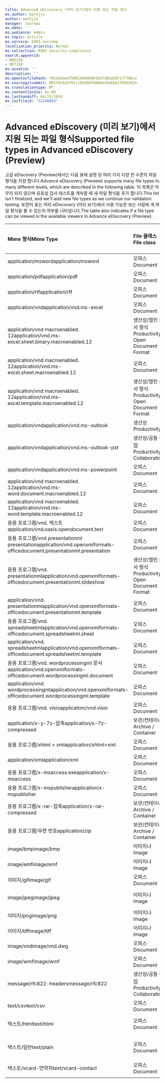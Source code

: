 ```yaml
---
title: Advanced eDiscovery (미리 보기)에서 지원 되는 파일 형식
ms.author: markjjo
author: markjjo
manager: laurawi
ms.date: ''
ms.audience: Admin
ms.topic: article
ms.service: O365-seccomp
localization_priority: Normal
ms.collection: M365-security-compliance
search.appverid:
- MOE150
- MET150
ms.assetid: ''
description: ''
ms.openlocfilehash: 7955debee750019d60b8016d736ba50f1ff70bce
ms.sourcegitcommit: 0017dc6a5f81c165d9dfd88be39a6bb17856582e
ms.translationtype: MT
ms.contentlocale: ko-KR
ms.lasthandoff: 04/23/2019
ms.locfileid: "32240893"
---
```

# <a name="supported-file-types-in-advanced-ediscovery-preview"></a><span data-ttu-id="dbf8d-102">Advanced eDiscovery (미리 보기)에서 지원 되는 파일 형식</span><span class="sxs-lookup"><span data-stu-id="dbf8d-102">Supported file types in Advanced eDiscovery (Preview)</span></span>

<span data-ttu-id="dbf8d-103">고급 eDiscovery (Preview)에서는 다음 표에 설명 된 여러 가지 다양 한 수준의 파일 형식을 지원 합니다.</span><span class="sxs-lookup"><span data-stu-id="dbf8d-103">Advance eDiscovery (Preview) supports many file types to many different levels, which are described in the following table.</span></span> <span data-ttu-id="dbf8d-104">이 목록은 마무리 되지 않으며 유효성 검사 테스트를 계속할 때 새 파일 형식을 추가 합니다.</span><span class="sxs-lookup"><span data-stu-id="dbf8d-104">This list isn't finalized, and we'll add new file types as we continue our validation testing.</span></span> <span data-ttu-id="dbf8d-105">또한이 표는 미리 eDiscovery (미리 보기)에서 사용 가능한 보는 사람에 게 파일 형식을 볼 수 있는지 여부를 나타냅니다.</span><span class="sxs-lookup"><span data-stu-id="dbf8d-105">The table also indicates if a file type can be viewed in the available viewers in Advance eDiscovery (Preview).</span></span>

| <span data-ttu-id="dbf8d-106">Mime 형식</span><span class="sxs-lookup"><span data-stu-id="dbf8d-106">Mime Type</span></span> | <span data-ttu-id="dbf8d-107">File 클래스</span><span class="sxs-lookup"><span data-stu-id="dbf8d-107">File class</span></span> | <span data-ttu-id="dbf8d-108">네이티브 뷰어</span><span class="sxs-lookup"><span data-stu-id="dbf8d-108">Native viewer</span></span> | <span data-ttu-id="dbf8d-109">텍스트 뷰어</span><span class="sxs-lookup"><span data-stu-id="dbf8d-109">Text viewer</span></span> | <span data-ttu-id="dbf8d-110">주석 달기 보기</span><span class="sxs-lookup"><span data-stu-id="dbf8d-110">Annotate viewer</span></span> | <span data-ttu-id="dbf8d-111">컨테이너 추출</span><span class="sxs-lookup"><span data-stu-id="dbf8d-111">Container extraction</span></span> | <span data-ttu-id="dbf8d-112">간격</span><span class="sxs-lookup"><span data-stu-id="dbf8d-112">Extensions</span></span> |
| :- | :- | :- | :- | :- | :- | :- |
| <span data-ttu-id="dbf8d-113">application/msword</span><span class="sxs-lookup"><span data-stu-id="dbf8d-113">application/msword</span></span> | <span data-ttu-id="dbf8d-114">오피스</span><span class="sxs-lookup"><span data-stu-id="dbf8d-114">Document</span></span> | <span data-ttu-id="dbf8d-115">예</span><span class="sxs-lookup"><span data-stu-id="dbf8d-115">Yes</span></span> | <span data-ttu-id="dbf8d-116">예</span><span class="sxs-lookup"><span data-stu-id="dbf8d-116">Yes</span></span> | <span data-ttu-id="dbf8d-117">예</span><span class="sxs-lookup"><span data-stu-id="dbf8d-117">Yes</span></span> | <span data-ttu-id="dbf8d-118">아니요</span><span class="sxs-lookup"><span data-stu-id="dbf8d-118">No</span></span> | <span data-ttu-id="dbf8d-119">.doc; .dat</span><span class="sxs-lookup"><span data-stu-id="dbf8d-119">.doc; .dat</span></span> |
| <span data-ttu-id="dbf8d-120">application/pdf</span><span class="sxs-lookup"><span data-stu-id="dbf8d-120">application/pdf</span></span> | <span data-ttu-id="dbf8d-121">오피스</span><span class="sxs-lookup"><span data-stu-id="dbf8d-121">Document</span></span> | <span data-ttu-id="dbf8d-122">예</span><span class="sxs-lookup"><span data-stu-id="dbf8d-122">Yes</span></span> | <span data-ttu-id="dbf8d-123">예</span><span class="sxs-lookup"><span data-stu-id="dbf8d-123">Yes</span></span> | <span data-ttu-id="dbf8d-124">예</span><span class="sxs-lookup"><span data-stu-id="dbf8d-124">Yes</span></span> | <span data-ttu-id="dbf8d-125">아니요</span><span class="sxs-lookup"><span data-stu-id="dbf8d-125">No</span></span> | <span data-ttu-id="dbf8d-126">.pdf</span><span class="sxs-lookup"><span data-stu-id="dbf8d-126">.pdf</span></span> |
| <span data-ttu-id="dbf8d-127">application/rtf</span><span class="sxs-lookup"><span data-stu-id="dbf8d-127">application/rtf</span></span> | <span data-ttu-id="dbf8d-128">오피스</span><span class="sxs-lookup"><span data-stu-id="dbf8d-128">Document</span></span> | <span data-ttu-id="dbf8d-129">예</span><span class="sxs-lookup"><span data-stu-id="dbf8d-129">Yes</span></span> | <span data-ttu-id="dbf8d-130">예</span><span class="sxs-lookup"><span data-stu-id="dbf8d-130">Yes</span></span> | <span data-ttu-id="dbf8d-131">예</span><span class="sxs-lookup"><span data-stu-id="dbf8d-131">Yes</span></span> | <span data-ttu-id="dbf8d-132">아니요</span><span class="sxs-lookup"><span data-stu-id="dbf8d-132">No</span></span> | <span data-ttu-id="dbf8d-133">.rtf;. .doc</span><span class="sxs-lookup"><span data-stu-id="dbf8d-133">.rtf;.doc</span></span> |
| <span data-ttu-id="dbf8d-134">application/vnd</span><span class="sxs-lookup"><span data-stu-id="dbf8d-134">application/vnd.ms-excel</span></span> | <span data-ttu-id="dbf8d-135">오피스</span><span class="sxs-lookup"><span data-stu-id="dbf8d-135">Document</span></span> | <span data-ttu-id="dbf8d-136">예</span><span class="sxs-lookup"><span data-stu-id="dbf8d-136">Yes</span></span> | <span data-ttu-id="dbf8d-137">예</span><span class="sxs-lookup"><span data-stu-id="dbf8d-137">Yes</span></span> | <span data-ttu-id="dbf8d-138">예</span><span class="sxs-lookup"><span data-stu-id="dbf8d-138">Yes</span></span> | <span data-ttu-id="dbf8d-139">아니요</span><span class="sxs-lookup"><span data-stu-id="dbf8d-139">No</span></span> | <span data-ttu-id="dbf8d-140">.xls; .dat</span><span class="sxs-lookup"><span data-stu-id="dbf8d-140">.xls; .dat</span></span> |
| <span data-ttu-id="dbf8d-141">application/vnd macroenabled. 12</span><span class="sxs-lookup"><span data-stu-id="dbf8d-141">application/vnd.ms-excel.sheet.binary.macroenabled.12</span></span> | <span data-ttu-id="dbf8d-142">생산성/열린 문서 형식</span><span class="sxs-lookup"><span data-stu-id="dbf8d-142">Productivity / Open Document Format</span></span> | <span data-ttu-id="dbf8d-143">예</span><span class="sxs-lookup"><span data-stu-id="dbf8d-143">Yes</span></span> | <span data-ttu-id="dbf8d-144">예</span><span class="sxs-lookup"><span data-stu-id="dbf8d-144">Yes</span></span> | <span data-ttu-id="dbf8d-145">아니요</span><span class="sxs-lookup"><span data-stu-id="dbf8d-145">No</span></span> | <span data-ttu-id="dbf8d-146">아니요</span><span class="sxs-lookup"><span data-stu-id="dbf8d-146">No</span></span> | <span data-ttu-id="dbf8d-147">.xlsb</span><span class="sxs-lookup"><span data-stu-id="dbf8d-147">.xlsb</span></span> |
| <span data-ttu-id="dbf8d-148">application/vnd macroenabled. 12</span><span class="sxs-lookup"><span data-stu-id="dbf8d-148">application/vnd.ms-excel.sheet.macroenabled.12</span></span> | <span data-ttu-id="dbf8d-149">오피스</span><span class="sxs-lookup"><span data-stu-id="dbf8d-149">Document</span></span> | <span data-ttu-id="dbf8d-150">예</span><span class="sxs-lookup"><span data-stu-id="dbf8d-150">Yes</span></span> | <span data-ttu-id="dbf8d-151">예</span><span class="sxs-lookup"><span data-stu-id="dbf8d-151">Yes</span></span> | <span data-ttu-id="dbf8d-152">예</span><span class="sxs-lookup"><span data-stu-id="dbf8d-152">Yes</span></span> | <span data-ttu-id="dbf8d-153">아니요</span><span class="sxs-lookup"><span data-stu-id="dbf8d-153">No</span></span> | <span data-ttu-id="dbf8d-154">.xlsm</span><span class="sxs-lookup"><span data-stu-id="dbf8d-154">.xlsm</span></span> |
| <span data-ttu-id="dbf8d-155">application/vnd macroenabled. 12</span><span class="sxs-lookup"><span data-stu-id="dbf8d-155">application/vnd.ms-excel.template.macroenabled.12</span></span> | <span data-ttu-id="dbf8d-156">생산성/열린 문서 형식</span><span class="sxs-lookup"><span data-stu-id="dbf8d-156">Productivity / Open Document Format</span></span> | <span data-ttu-id="dbf8d-157">아니요</span><span class="sxs-lookup"><span data-stu-id="dbf8d-157">No</span></span> | <span data-ttu-id="dbf8d-158">예</span><span class="sxs-lookup"><span data-stu-id="dbf8d-158">Yes</span></span> | <span data-ttu-id="dbf8d-159">아니요</span><span class="sxs-lookup"><span data-stu-id="dbf8d-159">No</span></span> | <span data-ttu-id="dbf8d-160">아니요</span><span class="sxs-lookup"><span data-stu-id="dbf8d-160">No</span></span> | <span data-ttu-id="dbf8d-161">. .xltm</span><span class="sxs-lookup"><span data-stu-id="dbf8d-161">.xltm</span></span> |
| <span data-ttu-id="dbf8d-162">application/vnd</span><span class="sxs-lookup"><span data-stu-id="dbf8d-162">application/vnd.ms-outlook</span></span> | <span data-ttu-id="dbf8d-163">생산성</span><span class="sxs-lookup"><span data-stu-id="dbf8d-163">Productivity</span></span> | <span data-ttu-id="dbf8d-164">아니요</span><span class="sxs-lookup"><span data-stu-id="dbf8d-164">No</span></span> | <span data-ttu-id="dbf8d-165">아니요</span><span class="sxs-lookup"><span data-stu-id="dbf8d-165">No</span></span> | <span data-ttu-id="dbf8d-166">아니요</span><span class="sxs-lookup"><span data-stu-id="dbf8d-166">No</span></span> | <span data-ttu-id="dbf8d-167">아니요</span><span class="sxs-lookup"><span data-stu-id="dbf8d-167">No</span></span> | <span data-ttu-id="dbf8d-168">.msg</span><span class="sxs-lookup"><span data-stu-id="dbf8d-168">.msg</span></span> |
| <span data-ttu-id="dbf8d-169">application/vnd</span><span class="sxs-lookup"><span data-stu-id="dbf8d-169">application/vnd.ms-outlook-pst</span></span> | <span data-ttu-id="dbf8d-170">생산성/공동 작업</span><span class="sxs-lookup"><span data-stu-id="dbf8d-170">Productivity / Collaboration</span></span> | <span data-ttu-id="dbf8d-171">아니요</span><span class="sxs-lookup"><span data-stu-id="dbf8d-171">No</span></span> | <span data-ttu-id="dbf8d-172">아니요</span><span class="sxs-lookup"><span data-stu-id="dbf8d-172">No</span></span> | <span data-ttu-id="dbf8d-173">아니요</span><span class="sxs-lookup"><span data-stu-id="dbf8d-173">No</span></span> | <span data-ttu-id="dbf8d-174">예</span><span class="sxs-lookup"><span data-stu-id="dbf8d-174">Yes</span></span> | <span data-ttu-id="dbf8d-175">.pst</span><span class="sxs-lookup"><span data-stu-id="dbf8d-175">.pst</span></span> |
| <span data-ttu-id="dbf8d-176">application/vnd</span><span class="sxs-lookup"><span data-stu-id="dbf8d-176">application/vnd.ms-powerpoint</span></span> | <span data-ttu-id="dbf8d-177">오피스</span><span class="sxs-lookup"><span data-stu-id="dbf8d-177">Document</span></span> | <span data-ttu-id="dbf8d-178">예</span><span class="sxs-lookup"><span data-stu-id="dbf8d-178">Yes</span></span> | <span data-ttu-id="dbf8d-179">예</span><span class="sxs-lookup"><span data-stu-id="dbf8d-179">Yes</span></span> | <span data-ttu-id="dbf8d-180">예</span><span class="sxs-lookup"><span data-stu-id="dbf8d-180">Yes</span></span> | <span data-ttu-id="dbf8d-181">아니요</span><span class="sxs-lookup"><span data-stu-id="dbf8d-181">No</span></span> | <span data-ttu-id="dbf8d-182">.ppt; .pps;. p</span><span class="sxs-lookup"><span data-stu-id="dbf8d-182">.ppt; .pps;.pot</span></span> |
| <span data-ttu-id="dbf8d-183">application/vnd macroenabled. 12</span><span class="sxs-lookup"><span data-stu-id="dbf8d-183">application/vnd.ms-word.document.macroenabled.12</span></span> | <span data-ttu-id="dbf8d-184">오피스</span><span class="sxs-lookup"><span data-stu-id="dbf8d-184">Document</span></span> | <span data-ttu-id="dbf8d-185">예</span><span class="sxs-lookup"><span data-stu-id="dbf8d-185">Yes</span></span> | <span data-ttu-id="dbf8d-186">예</span><span class="sxs-lookup"><span data-stu-id="dbf8d-186">Yes</span></span> | <span data-ttu-id="dbf8d-187">예</span><span class="sxs-lookup"><span data-stu-id="dbf8d-187">Yes</span></span> | <span data-ttu-id="dbf8d-188">아니요</span><span class="sxs-lookup"><span data-stu-id="dbf8d-188">No</span></span> | <span data-ttu-id="dbf8d-189">.docm</span><span class="sxs-lookup"><span data-stu-id="dbf8d-189">.docm</span></span> |
| <span data-ttu-id="dbf8d-190">application/vnd macroenabled. 12</span><span class="sxs-lookup"><span data-stu-id="dbf8d-190">application/vnd.ms-word.template.macroenabled.12</span></span> | <span data-ttu-id="dbf8d-191">오피스</span><span class="sxs-lookup"><span data-stu-id="dbf8d-191">Document</span></span> | <span data-ttu-id="dbf8d-192">예</span><span class="sxs-lookup"><span data-stu-id="dbf8d-192">Yes</span></span> | <span data-ttu-id="dbf8d-193">예</span><span class="sxs-lookup"><span data-stu-id="dbf8d-193">Yes</span></span> | <span data-ttu-id="dbf8d-194">예</span><span class="sxs-lookup"><span data-stu-id="dbf8d-194">Yes</span></span> | <span data-ttu-id="dbf8d-195">아니요</span><span class="sxs-lookup"><span data-stu-id="dbf8d-195">No</span></span> | <span data-ttu-id="dbf8d-196">normal.dotm</span><span class="sxs-lookup"><span data-stu-id="dbf8d-196">.dotm</span></span> |
| <span data-ttu-id="dbf8d-197">응용 프로그램/vnd. 텍스트</span><span class="sxs-lookup"><span data-stu-id="dbf8d-197">application/vnd.oasis.opendocument.text</span></span> | <span data-ttu-id="dbf8d-198">오피스</span><span class="sxs-lookup"><span data-stu-id="dbf8d-198">Document</span></span> | <span data-ttu-id="dbf8d-199">예</span><span class="sxs-lookup"><span data-stu-id="dbf8d-199">Yes</span></span> | <span data-ttu-id="dbf8d-200">예</span><span class="sxs-lookup"><span data-stu-id="dbf8d-200">Yes</span></span> | <span data-ttu-id="dbf8d-201">예</span><span class="sxs-lookup"><span data-stu-id="dbf8d-201">Yes</span></span> | <span data-ttu-id="dbf8d-202">아니요</span><span class="sxs-lookup"><span data-stu-id="dbf8d-202">No</span></span> | <span data-ttu-id="dbf8d-203">odt</span><span class="sxs-lookup"><span data-stu-id="dbf8d-203">.odt;</span></span>  |
| <span data-ttu-id="dbf8d-204">응용 프로그램/vnd presentationml presentation</span><span class="sxs-lookup"><span data-stu-id="dbf8d-204">application/vnd.openxmlformats-officedocument.presentationml.presentation</span></span> | <span data-ttu-id="dbf8d-205">오피스</span><span class="sxs-lookup"><span data-stu-id="dbf8d-205">Document</span></span> | <span data-ttu-id="dbf8d-206">예</span><span class="sxs-lookup"><span data-stu-id="dbf8d-206">Yes</span></span> | <span data-ttu-id="dbf8d-207">예</span><span class="sxs-lookup"><span data-stu-id="dbf8d-207">Yes</span></span> | <span data-ttu-id="dbf8d-208">예</span><span class="sxs-lookup"><span data-stu-id="dbf8d-208">Yes</span></span> | <span data-ttu-id="dbf8d-209">아니요</span><span class="sxs-lookup"><span data-stu-id="dbf8d-209">No</span></span> | <span data-ttu-id="dbf8d-210">.pptx</span><span class="sxs-lookup"><span data-stu-id="dbf8d-210">.pptx</span></span> |
| <span data-ttu-id="dbf8d-211">응용 프로그램/vnd. presentationml</span><span class="sxs-lookup"><span data-stu-id="dbf8d-211">application/vnd.openxmlformats-officedocument.presentationml.slideshow</span></span> | <span data-ttu-id="dbf8d-212">생산성/열린 문서 형식</span><span class="sxs-lookup"><span data-stu-id="dbf8d-212">Productivity / Open Document Format</span></span> | <span data-ttu-id="dbf8d-213">예</span><span class="sxs-lookup"><span data-stu-id="dbf8d-213">Yes</span></span> | <span data-ttu-id="dbf8d-214">예</span><span class="sxs-lookup"><span data-stu-id="dbf8d-214">Yes</span></span> | <span data-ttu-id="dbf8d-215">예</span><span class="sxs-lookup"><span data-stu-id="dbf8d-215">Yes</span></span> | <span data-ttu-id="dbf8d-216">아니요</span><span class="sxs-lookup"><span data-stu-id="dbf8d-216">No</span></span> | <span data-ttu-id="dbf8d-217">. ppsx</span><span class="sxs-lookup"><span data-stu-id="dbf8d-217">.ppsx</span></span> |
| <span data-ttu-id="dbf8d-218">application/vnd. presentationml</span><span class="sxs-lookup"><span data-stu-id="dbf8d-218">application/vnd.openxmlformats-officedocument.presentationml.template</span></span> | <span data-ttu-id="dbf8d-219">오피스</span><span class="sxs-lookup"><span data-stu-id="dbf8d-219">Document</span></span> | <span data-ttu-id="dbf8d-220">예</span><span class="sxs-lookup"><span data-stu-id="dbf8d-220">Yes</span></span> | <span data-ttu-id="dbf8d-221">예</span><span class="sxs-lookup"><span data-stu-id="dbf8d-221">Yes</span></span> | <span data-ttu-id="dbf8d-222">예</span><span class="sxs-lookup"><span data-stu-id="dbf8d-222">Yes</span></span> | <span data-ttu-id="dbf8d-223">아니요</span><span class="sxs-lookup"><span data-stu-id="dbf8d-223">No</span></span> | <span data-ttu-id="dbf8d-224">. potx</span><span class="sxs-lookup"><span data-stu-id="dbf8d-224">.potx</span></span> |
| <span data-ttu-id="dbf8d-225">응용 프로그램/vnd. spreadsheetml</span><span class="sxs-lookup"><span data-stu-id="dbf8d-225">application/vnd.openxmlformats-officedocument.spreadsheetml.sheet</span></span> | <span data-ttu-id="dbf8d-226">오피스</span><span class="sxs-lookup"><span data-stu-id="dbf8d-226">Document</span></span> | <span data-ttu-id="dbf8d-227">예</span><span class="sxs-lookup"><span data-stu-id="dbf8d-227">Yes</span></span> | <span data-ttu-id="dbf8d-228">예</span><span class="sxs-lookup"><span data-stu-id="dbf8d-228">Yes</span></span> | <span data-ttu-id="dbf8d-229">예</span><span class="sxs-lookup"><span data-stu-id="dbf8d-229">Yes</span></span> | <span data-ttu-id="dbf8d-230">아니요</span><span class="sxs-lookup"><span data-stu-id="dbf8d-230">No</span></span> | <span data-ttu-id="dbf8d-231">.xlsx</span><span class="sxs-lookup"><span data-stu-id="dbf8d-231">.xlsx</span></span> |
| <span data-ttu-id="dbf8d-232">application/vnd. spreadsheetml</span><span class="sxs-lookup"><span data-stu-id="dbf8d-232">application/vnd.openxmlformats-officedocument.spreadsheetml.template</span></span> | <span data-ttu-id="dbf8d-233">오피스</span><span class="sxs-lookup"><span data-stu-id="dbf8d-233">Document</span></span> | <span data-ttu-id="dbf8d-234">예</span><span class="sxs-lookup"><span data-stu-id="dbf8d-234">Yes</span></span> | <span data-ttu-id="dbf8d-235">예</span><span class="sxs-lookup"><span data-stu-id="dbf8d-235">Yes</span></span> | <span data-ttu-id="dbf8d-236">예</span><span class="sxs-lookup"><span data-stu-id="dbf8d-236">Yes</span></span> | <span data-ttu-id="dbf8d-237">아니요</span><span class="sxs-lookup"><span data-stu-id="dbf8d-237">No</span></span> | <span data-ttu-id="dbf8d-238">. .xltx</span><span class="sxs-lookup"><span data-stu-id="dbf8d-238">.xltx</span></span> |
| <span data-ttu-id="dbf8d-239">응용 프로그램/vnd. wordprocessingml 문서</span><span class="sxs-lookup"><span data-stu-id="dbf8d-239">application/vnd.openxmlformats-officedocument.wordprocessingml.document</span></span> | <span data-ttu-id="dbf8d-240">오피스</span><span class="sxs-lookup"><span data-stu-id="dbf8d-240">Document</span></span> | <span data-ttu-id="dbf8d-241">예</span><span class="sxs-lookup"><span data-stu-id="dbf8d-241">Yes</span></span> | <span data-ttu-id="dbf8d-242">예</span><span class="sxs-lookup"><span data-stu-id="dbf8d-242">Yes</span></span> | <span data-ttu-id="dbf8d-243">예</span><span class="sxs-lookup"><span data-stu-id="dbf8d-243">Yes</span></span> | <span data-ttu-id="dbf8d-244">아니요</span><span class="sxs-lookup"><span data-stu-id="dbf8d-244">No</span></span> | <span data-ttu-id="dbf8d-245">.docx</span><span class="sxs-lookup"><span data-stu-id="dbf8d-245">.docx</span></span> |
| <span data-ttu-id="dbf8d-246">application/vnd. wordprocessingml</span><span class="sxs-lookup"><span data-stu-id="dbf8d-246">application/vnd.openxmlformats-officedocument.wordprocessingml.template</span></span> | <span data-ttu-id="dbf8d-247">오피스</span><span class="sxs-lookup"><span data-stu-id="dbf8d-247">Document</span></span> | <span data-ttu-id="dbf8d-248">예</span><span class="sxs-lookup"><span data-stu-id="dbf8d-248">Yes</span></span> | <span data-ttu-id="dbf8d-249">예</span><span class="sxs-lookup"><span data-stu-id="dbf8d-249">Yes</span></span> | <span data-ttu-id="dbf8d-250">예</span><span class="sxs-lookup"><span data-stu-id="dbf8d-250">Yes</span></span> | <span data-ttu-id="dbf8d-251">아니요</span><span class="sxs-lookup"><span data-stu-id="dbf8d-251">No</span></span> | <span data-ttu-id="dbf8d-252">. dotx</span><span class="sxs-lookup"><span data-stu-id="dbf8d-252">.dotx</span></span> |
| <span data-ttu-id="dbf8d-253">응용 프로그램/vnd. visio</span><span class="sxs-lookup"><span data-stu-id="dbf8d-253">application/vnd.visio</span></span> | <span data-ttu-id="dbf8d-254">오피스</span><span class="sxs-lookup"><span data-stu-id="dbf8d-254">Document</span></span> | <span data-ttu-id="dbf8d-255">예</span><span class="sxs-lookup"><span data-stu-id="dbf8d-255">Yes</span></span> | <span data-ttu-id="dbf8d-256">예</span><span class="sxs-lookup"><span data-stu-id="dbf8d-256">Yes</span></span> | <span data-ttu-id="dbf8d-257">예</span><span class="sxs-lookup"><span data-stu-id="dbf8d-257">Yes</span></span> | <span data-ttu-id="dbf8d-258">아니요</span><span class="sxs-lookup"><span data-stu-id="dbf8d-258">No</span></span> | <span data-ttu-id="dbf8d-259">.vsd</span><span class="sxs-lookup"><span data-stu-id="dbf8d-259">.vsd</span></span> |
| <span data-ttu-id="dbf8d-260">application/x-y-7z-압축</span><span class="sxs-lookup"><span data-stu-id="dbf8d-260">application/x-7z-compressed</span></span> | <span data-ttu-id="dbf8d-261">보관/컨테이너</span><span class="sxs-lookup"><span data-stu-id="dbf8d-261">Archive / Container</span></span> | <span data-ttu-id="dbf8d-262">아니요</span><span class="sxs-lookup"><span data-stu-id="dbf8d-262">No</span></span> | <span data-ttu-id="dbf8d-263">아니요</span><span class="sxs-lookup"><span data-stu-id="dbf8d-263">No</span></span> | <span data-ttu-id="dbf8d-264">아니요</span><span class="sxs-lookup"><span data-stu-id="dbf8d-264">No</span></span> | <span data-ttu-id="dbf8d-265">예</span><span class="sxs-lookup"><span data-stu-id="dbf8d-265">Yes</span></span> | <span data-ttu-id="dbf8d-266">.7z</span><span class="sxs-lookup"><span data-stu-id="dbf8d-266">.7z</span></span> |
| <span data-ttu-id="dbf8d-267">응용 프로그램/xhtml + xml</span><span class="sxs-lookup"><span data-stu-id="dbf8d-267">application/xhtml+xml</span></span> | <span data-ttu-id="dbf8d-268">오피스</span><span class="sxs-lookup"><span data-stu-id="dbf8d-268">Document</span></span> | <span data-ttu-id="dbf8d-269">예</span><span class="sxs-lookup"><span data-stu-id="dbf8d-269">Yes</span></span> | <span data-ttu-id="dbf8d-270">예</span><span class="sxs-lookup"><span data-stu-id="dbf8d-270">Yes</span></span> | <span data-ttu-id="dbf8d-271">예</span><span class="sxs-lookup"><span data-stu-id="dbf8d-271">Yes</span></span> | <span data-ttu-id="dbf8d-272">아니요</span><span class="sxs-lookup"><span data-stu-id="dbf8d-272">No</span></span> | <span data-ttu-id="dbf8d-273">. xhtml</span><span class="sxs-lookup"><span data-stu-id="dbf8d-273">.xhtml</span></span> |
| <span data-ttu-id="dbf8d-274">application/xml</span><span class="sxs-lookup"><span data-stu-id="dbf8d-274">application/xml</span></span> | <span data-ttu-id="dbf8d-275">오피스</span><span class="sxs-lookup"><span data-stu-id="dbf8d-275">Document</span></span> | <span data-ttu-id="dbf8d-276">예</span><span class="sxs-lookup"><span data-stu-id="dbf8d-276">Yes</span></span> | <span data-ttu-id="dbf8d-277">예</span><span class="sxs-lookup"><span data-stu-id="dbf8d-277">Yes</span></span> | <span data-ttu-id="dbf8d-278">예</span><span class="sxs-lookup"><span data-stu-id="dbf8d-278">Yes</span></span> | <span data-ttu-id="dbf8d-279">아니요</span><span class="sxs-lookup"><span data-stu-id="dbf8d-279">No</span></span> | <span data-ttu-id="dbf8d-280">.xml</span><span class="sxs-lookup"><span data-stu-id="dbf8d-280">.xml</span></span> |
| <span data-ttu-id="dbf8d-281">응용 프로그램/x-msaccess.exe</span><span class="sxs-lookup"><span data-stu-id="dbf8d-281">application/x-msaccess</span></span> | <span data-ttu-id="dbf8d-282">오피스</span><span class="sxs-lookup"><span data-stu-id="dbf8d-282">Document</span></span> | <span data-ttu-id="dbf8d-283">예</span><span class="sxs-lookup"><span data-stu-id="dbf8d-283">Yes</span></span> | <span data-ttu-id="dbf8d-284">예</span><span class="sxs-lookup"><span data-stu-id="dbf8d-284">Yes</span></span> | <span data-ttu-id="dbf8d-285">예</span><span class="sxs-lookup"><span data-stu-id="dbf8d-285">Yes</span></span> | <span data-ttu-id="dbf8d-286">아니요</span><span class="sxs-lookup"><span data-stu-id="dbf8d-286">No</span></span> | <span data-ttu-id="dbf8d-287">.mdb</span><span class="sxs-lookup"><span data-stu-id="dbf8d-287">.mdb</span></span> |
| <span data-ttu-id="dbf8d-288">응용 프로그램/x-mspublisher</span><span class="sxs-lookup"><span data-stu-id="dbf8d-288">application/x-mspublisher</span></span> | <span data-ttu-id="dbf8d-289">오피스</span><span class="sxs-lookup"><span data-stu-id="dbf8d-289">Document</span></span> | <span data-ttu-id="dbf8d-290">예</span><span class="sxs-lookup"><span data-stu-id="dbf8d-290">Yes</span></span> | <span data-ttu-id="dbf8d-291">예</span><span class="sxs-lookup"><span data-stu-id="dbf8d-291">Yes</span></span> | <span data-ttu-id="dbf8d-292">예</span><span class="sxs-lookup"><span data-stu-id="dbf8d-292">Yes</span></span> | <span data-ttu-id="dbf8d-293">아니요</span><span class="sxs-lookup"><span data-stu-id="dbf8d-293">No</span></span> | <span data-ttu-id="dbf8d-294">.pub</span><span class="sxs-lookup"><span data-stu-id="dbf8d-294">.pub</span></span> |
| <span data-ttu-id="dbf8d-295">응용 프로그램/x-rar-압축</span><span class="sxs-lookup"><span data-stu-id="dbf8d-295">application/x-rar-compressed</span></span> | <span data-ttu-id="dbf8d-296">보관/컨테이너</span><span class="sxs-lookup"><span data-stu-id="dbf8d-296">Archive / Container</span></span> | <span data-ttu-id="dbf8d-297">아니요</span><span class="sxs-lookup"><span data-stu-id="dbf8d-297">No</span></span> | <span data-ttu-id="dbf8d-298">아니요</span><span class="sxs-lookup"><span data-stu-id="dbf8d-298">No</span></span> | <span data-ttu-id="dbf8d-299">아니요</span><span class="sxs-lookup"><span data-stu-id="dbf8d-299">No</span></span> | <span data-ttu-id="dbf8d-300">예</span><span class="sxs-lookup"><span data-stu-id="dbf8d-300">Yes</span></span> | <span data-ttu-id="dbf8d-301">rar</span><span class="sxs-lookup"><span data-stu-id="dbf8d-301">.rar</span></span> |
| <span data-ttu-id="dbf8d-302">응용 프로그램/우편 번호</span><span class="sxs-lookup"><span data-stu-id="dbf8d-302">application/zip</span></span> | <span data-ttu-id="dbf8d-303">보관/컨테이너</span><span class="sxs-lookup"><span data-stu-id="dbf8d-303">Archive / Container</span></span> | <span data-ttu-id="dbf8d-304">아니요</span><span class="sxs-lookup"><span data-stu-id="dbf8d-304">No</span></span> | <span data-ttu-id="dbf8d-305">아니요</span><span class="sxs-lookup"><span data-stu-id="dbf8d-305">No</span></span> | <span data-ttu-id="dbf8d-306">아니요</span><span class="sxs-lookup"><span data-stu-id="dbf8d-306">No</span></span> | <span data-ttu-id="dbf8d-307">예</span><span class="sxs-lookup"><span data-stu-id="dbf8d-307">Yes</span></span> | <span data-ttu-id="dbf8d-308">.zip</span><span class="sxs-lookup"><span data-stu-id="dbf8d-308">.zip</span></span> |
| <span data-ttu-id="dbf8d-309">image/bmp</span><span class="sxs-lookup"><span data-stu-id="dbf8d-309">image/bmp</span></span> | <span data-ttu-id="dbf8d-310">이미지나</span><span class="sxs-lookup"><span data-stu-id="dbf8d-310">Image</span></span> | <span data-ttu-id="dbf8d-311">예</span><span class="sxs-lookup"><span data-stu-id="dbf8d-311">Yes</span></span> | <span data-ttu-id="dbf8d-312">예</span><span class="sxs-lookup"><span data-stu-id="dbf8d-312">Yes</span></span> | <span data-ttu-id="dbf8d-313">예</span><span class="sxs-lookup"><span data-stu-id="dbf8d-313">Yes</span></span> | <span data-ttu-id="dbf8d-314">아니요</span><span class="sxs-lookup"><span data-stu-id="dbf8d-314">No</span></span> | <span data-ttu-id="dbf8d-315">.bmp</span><span class="sxs-lookup"><span data-stu-id="dbf8d-315">.bmp</span></span> |
| <span data-ttu-id="dbf8d-316">image/emf</span><span class="sxs-lookup"><span data-stu-id="dbf8d-316">image/emf</span></span> | <span data-ttu-id="dbf8d-317">이미지나</span><span class="sxs-lookup"><span data-stu-id="dbf8d-317">Image</span></span> | <span data-ttu-id="dbf8d-318">예</span><span class="sxs-lookup"><span data-stu-id="dbf8d-318">Yes</span></span> | <span data-ttu-id="dbf8d-319">예</span><span class="sxs-lookup"><span data-stu-id="dbf8d-319">Yes</span></span> | <span data-ttu-id="dbf8d-320">예</span><span class="sxs-lookup"><span data-stu-id="dbf8d-320">Yes</span></span> | <span data-ttu-id="dbf8d-321">아니요</span><span class="sxs-lookup"><span data-stu-id="dbf8d-321">No</span></span> | <span data-ttu-id="dbf8d-322">.emf</span><span class="sxs-lookup"><span data-stu-id="dbf8d-322">.emf</span></span> |
| <span data-ttu-id="dbf8d-323">이미지/gif</span><span class="sxs-lookup"><span data-stu-id="dbf8d-323">image/gif</span></span> | <span data-ttu-id="dbf8d-324">오피스</span><span class="sxs-lookup"><span data-stu-id="dbf8d-324">Document</span></span> | <span data-ttu-id="dbf8d-325">예</span><span class="sxs-lookup"><span data-stu-id="dbf8d-325">Yes</span></span> | <span data-ttu-id="dbf8d-326">예</span><span class="sxs-lookup"><span data-stu-id="dbf8d-326">Yes</span></span> | <span data-ttu-id="dbf8d-327">예</span><span class="sxs-lookup"><span data-stu-id="dbf8d-327">Yes</span></span> | <span data-ttu-id="dbf8d-328">아니요</span><span class="sxs-lookup"><span data-stu-id="dbf8d-328">No</span></span> | <span data-ttu-id="dbf8d-329">.gif</span><span class="sxs-lookup"><span data-stu-id="dbf8d-329">.gif</span></span> |
| <span data-ttu-id="dbf8d-330">image/jpeg</span><span class="sxs-lookup"><span data-stu-id="dbf8d-330">image/jpeg</span></span> | <span data-ttu-id="dbf8d-331">이미지나</span><span class="sxs-lookup"><span data-stu-id="dbf8d-331">Image</span></span> | <span data-ttu-id="dbf8d-332">예</span><span class="sxs-lookup"><span data-stu-id="dbf8d-332">Yes</span></span> | <span data-ttu-id="dbf8d-333">예</span><span class="sxs-lookup"><span data-stu-id="dbf8d-333">Yes</span></span> | <span data-ttu-id="dbf8d-334">예</span><span class="sxs-lookup"><span data-stu-id="dbf8d-334">Yes</span></span> | <span data-ttu-id="dbf8d-335">아니요</span><span class="sxs-lookup"><span data-stu-id="dbf8d-335">No</span></span> | <span data-ttu-id="dbf8d-336">.jpg; .jpeg; .dat;. jpgt</span><span class="sxs-lookup"><span data-stu-id="dbf8d-336">.jpg; .jpeg; .dat;.jpgt</span></span> |
| <span data-ttu-id="dbf8d-337">이미지/png</span><span class="sxs-lookup"><span data-stu-id="dbf8d-337">image/png</span></span> | <span data-ttu-id="dbf8d-338">이미지나</span><span class="sxs-lookup"><span data-stu-id="dbf8d-338">Image</span></span> | <span data-ttu-id="dbf8d-339">예</span><span class="sxs-lookup"><span data-stu-id="dbf8d-339">Yes</span></span> | <span data-ttu-id="dbf8d-340">예</span><span class="sxs-lookup"><span data-stu-id="dbf8d-340">Yes</span></span> | <span data-ttu-id="dbf8d-341">예</span><span class="sxs-lookup"><span data-stu-id="dbf8d-341">Yes</span></span> | <span data-ttu-id="dbf8d-342">아니요</span><span class="sxs-lookup"><span data-stu-id="dbf8d-342">No</span></span> | <span data-ttu-id="dbf8d-343">.png</span><span class="sxs-lookup"><span data-stu-id="dbf8d-343">.png</span></span> |
| <span data-ttu-id="dbf8d-344">이미지/tiff</span><span class="sxs-lookup"><span data-stu-id="dbf8d-344">image/tiff</span></span> | <span data-ttu-id="dbf8d-345">이미지나</span><span class="sxs-lookup"><span data-stu-id="dbf8d-345">Image</span></span> | <span data-ttu-id="dbf8d-346">예</span><span class="sxs-lookup"><span data-stu-id="dbf8d-346">Yes</span></span> | <span data-ttu-id="dbf8d-347">예</span><span class="sxs-lookup"><span data-stu-id="dbf8d-347">Yes</span></span> | <span data-ttu-id="dbf8d-348">예</span><span class="sxs-lookup"><span data-stu-id="dbf8d-348">Yes</span></span> | <span data-ttu-id="dbf8d-349">아니요</span><span class="sxs-lookup"><span data-stu-id="dbf8d-349">No</span></span> | <span data-ttu-id="dbf8d-350">.tif</span><span class="sxs-lookup"><span data-stu-id="dbf8d-350">.tif</span></span> |
| <span data-ttu-id="dbf8d-351">image/vnd</span><span class="sxs-lookup"><span data-stu-id="dbf8d-351">image/vnd.dwg</span></span> | <span data-ttu-id="dbf8d-352">오피스</span><span class="sxs-lookup"><span data-stu-id="dbf8d-352">Document</span></span> | <span data-ttu-id="dbf8d-353">예</span><span class="sxs-lookup"><span data-stu-id="dbf8d-353">Yes</span></span> | <span data-ttu-id="dbf8d-354">예</span><span class="sxs-lookup"><span data-stu-id="dbf8d-354">Yes</span></span> | <span data-ttu-id="dbf8d-355">예</span><span class="sxs-lookup"><span data-stu-id="dbf8d-355">Yes</span></span> | <span data-ttu-id="dbf8d-356">아니요</span><span class="sxs-lookup"><span data-stu-id="dbf8d-356">No</span></span> | <span data-ttu-id="dbf8d-357">dwg; .dxf</span><span class="sxs-lookup"><span data-stu-id="dbf8d-357">.dwg;.dxf;</span></span> |
| <span data-ttu-id="dbf8d-358">image/wmf</span><span class="sxs-lookup"><span data-stu-id="dbf8d-358">image/wmf</span></span> | <span data-ttu-id="dbf8d-359">오피스</span><span class="sxs-lookup"><span data-stu-id="dbf8d-359">Document</span></span> | <span data-ttu-id="dbf8d-360">예</span><span class="sxs-lookup"><span data-stu-id="dbf8d-360">Yes</span></span> | <span data-ttu-id="dbf8d-361">예</span><span class="sxs-lookup"><span data-stu-id="dbf8d-361">Yes</span></span> | <span data-ttu-id="dbf8d-362">예</span><span class="sxs-lookup"><span data-stu-id="dbf8d-362">Yes</span></span> | <span data-ttu-id="dbf8d-363">아니요</span><span class="sxs-lookup"><span data-stu-id="dbf8d-363">No</span></span> | <span data-ttu-id="dbf8d-364">.wmf</span><span class="sxs-lookup"><span data-stu-id="dbf8d-364">.wmf</span></span> |
| <span data-ttu-id="dbf8d-365">message/rfc822-headers</span><span class="sxs-lookup"><span data-stu-id="dbf8d-365">message/rfc822</span></span> | <span data-ttu-id="dbf8d-366">생산성/공동 작업</span><span class="sxs-lookup"><span data-stu-id="dbf8d-366">Productivity / Collaboration</span></span> | <span data-ttu-id="dbf8d-367">아니요</span><span class="sxs-lookup"><span data-stu-id="dbf8d-367">No</span></span> | <span data-ttu-id="dbf8d-368">아니요</span><span class="sxs-lookup"><span data-stu-id="dbf8d-368">No</span></span> | <span data-ttu-id="dbf8d-369">아니요</span><span class="sxs-lookup"><span data-stu-id="dbf8d-369">No</span></span> | <span data-ttu-id="dbf8d-370">아니요</span><span class="sxs-lookup"><span data-stu-id="dbf8d-370">No</span></span> | <span data-ttu-id="dbf8d-371">.eml</span><span class="sxs-lookup"><span data-stu-id="dbf8d-371">.eml</span></span> |
| <span data-ttu-id="dbf8d-372">text/csv</span><span class="sxs-lookup"><span data-stu-id="dbf8d-372">text/csv</span></span> | <span data-ttu-id="dbf8d-373">오피스</span><span class="sxs-lookup"><span data-stu-id="dbf8d-373">Document</span></span> | <span data-ttu-id="dbf8d-374">예</span><span class="sxs-lookup"><span data-stu-id="dbf8d-374">Yes</span></span> | <span data-ttu-id="dbf8d-375">예</span><span class="sxs-lookup"><span data-stu-id="dbf8d-375">Yes</span></span> | <span data-ttu-id="dbf8d-376">예</span><span class="sxs-lookup"><span data-stu-id="dbf8d-376">Yes</span></span> | <span data-ttu-id="dbf8d-377">아니요</span><span class="sxs-lookup"><span data-stu-id="dbf8d-377">No</span></span> | <span data-ttu-id="dbf8d-378">.csv</span><span class="sxs-lookup"><span data-stu-id="dbf8d-378">.csv</span></span> |
| <span data-ttu-id="dbf8d-379">텍스트/html</span><span class="sxs-lookup"><span data-stu-id="dbf8d-379">text/html</span></span> | <span data-ttu-id="dbf8d-380">오피스</span><span class="sxs-lookup"><span data-stu-id="dbf8d-380">Document</span></span> | <span data-ttu-id="dbf8d-381">예</span><span class="sxs-lookup"><span data-stu-id="dbf8d-381">Yes</span></span> | <span data-ttu-id="dbf8d-382">예</span><span class="sxs-lookup"><span data-stu-id="dbf8d-382">Yes</span></span> | <span data-ttu-id="dbf8d-383">예</span><span class="sxs-lookup"><span data-stu-id="dbf8d-383">Yes</span></span> | <span data-ttu-id="dbf8d-384">아니요</span><span class="sxs-lookup"><span data-stu-id="dbf8d-384">No</span></span> | <span data-ttu-id="dbf8d-385">.html; shtml.dll; .htm</span><span class="sxs-lookup"><span data-stu-id="dbf8d-385">.html;.shtml; .htm</span></span> |
| <span data-ttu-id="dbf8d-386">텍스트/일반</span><span class="sxs-lookup"><span data-stu-id="dbf8d-386">text/plain</span></span> | <span data-ttu-id="dbf8d-387">오피스</span><span class="sxs-lookup"><span data-stu-id="dbf8d-387">Document</span></span> | <span data-ttu-id="dbf8d-388">예</span><span class="sxs-lookup"><span data-stu-id="dbf8d-388">Yes</span></span> | <span data-ttu-id="dbf8d-389">예</span><span class="sxs-lookup"><span data-stu-id="dbf8d-389">Yes</span></span> | <span data-ttu-id="dbf8d-390">예</span><span class="sxs-lookup"><span data-stu-id="dbf8d-390">Yes</span></span> | <span data-ttu-id="dbf8d-391">아니요</span><span class="sxs-lookup"><span data-stu-id="dbf8d-391">No</span></span> | <span data-ttu-id="dbf8d-392">.txt; .css; con, pl; .csv; .dat</span><span class="sxs-lookup"><span data-stu-id="dbf8d-392">.txt; .css;.con; .pl; .csv; .dat</span></span> |
| <span data-ttu-id="dbf8d-393">텍스트/vcard-연락처</span><span class="sxs-lookup"><span data-stu-id="dbf8d-393">text/vcard-contact</span></span> | <span data-ttu-id="dbf8d-394">오피스</span><span class="sxs-lookup"><span data-stu-id="dbf8d-394">Document</span></span> | <span data-ttu-id="dbf8d-395">예</span><span class="sxs-lookup"><span data-stu-id="dbf8d-395">Yes</span></span> | <span data-ttu-id="dbf8d-396">예</span><span class="sxs-lookup"><span data-stu-id="dbf8d-396">Yes</span></span> | <span data-ttu-id="dbf8d-397">예</span><span class="sxs-lookup"><span data-stu-id="dbf8d-397">Yes</span></span> | <span data-ttu-id="dbf8d-398">아니요</span><span class="sxs-lookup"><span data-stu-id="dbf8d-398">No</span></span> | <span data-ttu-id="dbf8d-399">.vcf</span><span class="sxs-lookup"><span data-stu-id="dbf8d-399">.vcf</span></span> |
||||||||